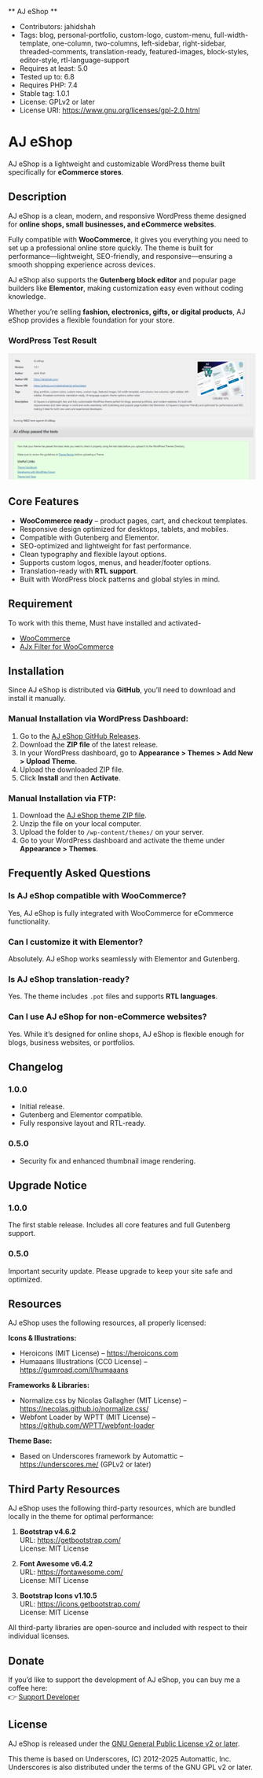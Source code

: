 ** AJ eShop **
* Contributors: jahidshah
* Tags: blog, personal-portfolio, custom-logo, custom-menu, full-width-template, one-column, two-columns, left-sidebar, right-sidebar, threaded-comments, translation-ready, featured-images, block-styles, editor-style, rtl-language-support  
* Requires at least: 5.0  
* Tested up to: 6.8  
* Requires PHP: 7.4  
* Stable tag: 1.0.1
* License: GPLv2 or later  
* License URI: https://www.gnu.org/licenses/gpl-2.0.html  

# AJ eShop

AJ eShop is a lightweight and customizable WordPress theme built specifically for **eCommerce stores**.

## Description 

AJ eShop is a clean, modern, and responsive WordPress theme designed for **online shops, small businesses, and eCommerce websites**.

Fully compatible with **WooCommerce**, it gives you everything you need to set up a professional online store quickly. The theme is built for performance—lightweight, SEO-friendly, and responsive—ensuring a smooth shopping experience across devices.

AJ eShop also supports the **Gutenberg block editor** and popular page builders like **Elementor**, making customization easy even without coding knowledge.

Whether you’re selling **fashion, electronics, gifts, or digital products**, AJ eShop provides a flexible foundation for your store.

### WordPress Test Result

![AJ eShop Passed Tests](https://github.com/MdJahidShah/aj-eshop/blob/main/assets/images/aj-eshop-test-result.png?raw=true)

## Core Features 

* **WooCommerce ready** – product pages, cart, and checkout templates.
* Responsive design optimized for desktops, tablets, and mobiles.
* Compatible with Gutenberg and Elementor.
* SEO-optimized and lightweight for fast performance.
* Clean typography and flexible layout options.
* Supports custom logos, menus, and header/footer options.
* Translation-ready with **RTL support**.
* Built with WordPress block patterns and global styles in mind.

## Requirement

To work with this theme, Must have installed and activated- 
* [WooCommerce](https://wordpress.org/plugins/woocommerce/)
* [AJx Filter for WooCommerce](https://wordpress.org/plugins/ajx-filter-for-woo/)


## Installation 

Since AJ eShop is distributed via **GitHub**, you’ll need to download and install it manually.

### Manual Installation via WordPress Dashboard:

1. Go to the [AJ eShop GitHub Releases](https://github.com/mdjahidshah/aj-eshop/releases/latest/download/aj-square.zip).
2. Download the **ZIP file** of the latest release.
3. In your WordPress dashboard, go to **Appearance > Themes > Add New > Upload Theme**.
4. Upload the downloaded ZIP file.
5. Click **Install** and then **Activate**.

### Manual Installation via FTP:

1. Download the [AJ eShop theme ZIP file](https://github.com/mdjahidshah/aj-eshop/releases/latest/download/aj-square.zip).
2. Unzip the file on your local computer.
3. Upload the folder to `/wp-content/themes/` on your server.
4. Go to your WordPress dashboard and activate the theme under **Appearance > Themes**.

## Frequently Asked Questions 

### Is AJ eShop compatible with WooCommerce?

Yes, AJ eShop is fully integrated with WooCommerce for eCommerce functionality.

### Can I customize it with Elementor?

Absolutely. AJ eShop works seamlessly with Elementor and Gutenberg.

### Is AJ eShop translation-ready?

Yes. The theme includes `.pot` files and supports **RTL languages**.

### Can I use AJ eShop for non-eCommerce websites?

Yes. While it’s designed for online shops, AJ eShop is flexible enough for blogs, business websites, or portfolios.

## Changelog 

### 1.0.0
* Initial release.
* Gutenberg and Elementor compatible.
* Fully responsive layout and RTL-ready.

### 0.5.0
* Security fix and enhanced thumbnail image rendering.

## Upgrade Notice 

### 1.0.0
The first stable release. Includes all core features and full Gutenberg support.

### 0.5.0
Important security update. Please upgrade to keep your site safe and optimized.

## Resources 

AJ eShop uses the following resources, all properly licensed:

**Icons & Illustrations:**  
- Heroicons (MIT License) – https://heroicons.com  
- Humaaans Illustrations (CC0 License) – https://gumroad.com/l/humaaans

**Frameworks & Libraries:**  
- Normalize.css by Nicolas Gallagher (MIT License) – https://necolas.github.io/normalize.css/  
- Webfont Loader by WPTT (MIT License) – https://github.com/WPTT/webfont-loader

**Theme Base:**  
- Based on Underscores framework by Automattic – https://underscores.me/ (GPLv2 or later)


## Third Party Resources 

AJ eShop uses the following third-party resources, which are bundled locally in the theme for optimal performance:

1. **Bootstrap v4.6.2**  
   URL: https://getbootstrap.com/  
   License: MIT License

2. **Font Awesome v6.4.2**  
   URL: https://fontawesome.com/  
   License: MIT License

3. **Bootstrap Icons v1.10.5**  
   URL: https://icons.getbootstrap.com/  
   License: MIT License

All third-party libraries are open-source and included with respect to their individual licenses.

## Donate   
If you’d like to support the development of AJ eShop, you can buy me a coffee here:  
👉 [Support Developer](https://www.buymeacoffee.com/jahidshah)

## License 

AJ eShop is released under the [GNU General Public License v2 or later](https://www.gnu.org/licenses/old-licenses/gpl-2.0.html).

This theme is based on Underscores, (C) 2012-2025 Automattic, Inc.  
Underscores is also distributed under the terms of the GNU GPL v2 or later.
